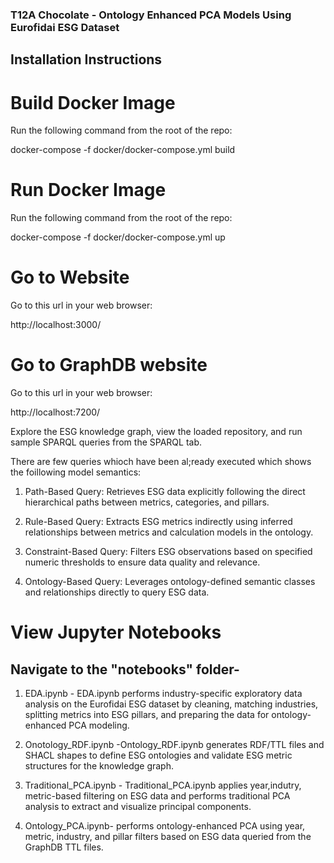 
### T12A Chocolate - Ontology Enhanced PCA Models Using Eurofidai ESG Dataset

## Installation Instructions

# Build Docker Image

Run the following command from the root of the repo:

docker-compose -f docker/docker-compose.yml build

# Run Docker Image

Run the following command from the root of the repo:

docker-compose -f docker/docker-compose.yml up

# Go to Website

Go to this url in your web browser:

http://localhost:3000/

# Go to GraphDB website

Go to this url in your web browser:

http://localhost:7200/

Explore the ESG knowledge graph, view the loaded repository, and run sample SPARQL queries from the SPARQL tab.

There are few queries whioch have been al;ready executed which  shows the foillowing model semantics:

1) 	Path-Based Query: Retrieves ESG data explicitly following the direct hierarchical paths between metrics, categories, and pillars.

2)  Rule-Based Query: Extracts ESG metrics indirectly using inferred relationships between metrics and calculation models in the ontology.

3)  Constraint-Based Query: Filters ESG observations based on specified numeric thresholds to ensure data quality and relevance.

4)  Ontology-Based Query: Leverages ontology-defined semantic classes and relationships directly to query ESG data.

# View Jupyter Notebooks

## Navigate to the "notebooks" folder-

1) EDA.ipynb - EDA.ipynb performs industry-specific exploratory data analysis on the Eurofidai ESG dataset by cleaning, matching industries, splitting metrics into ESG pillars, and preparing the data for ontology-enhanced PCA modeling.

2) Onotology_RDF.ipynb -Ontology_RDF.ipynb generates RDF/TTL files and SHACL shapes to define ESG ontologies and validate ESG metric structures for the knowledge graph.

3) Traditional_PCA.ipynb - Traditional_PCA.ipynb applies year,indutry, metric-based filtering on ESG data and performs traditional PCA analysis to extract and visualize principal components.

4) Ontology_PCA.ipynb- performs ontology-enhanced PCA using year, metric, industry, and pillar filters based on ESG data queried from the GraphDB TTL files.